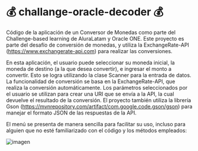# 💰 challange-oracle-decoder 💰


Código de la aplicación de un Conversor de Monedas como parte del Challenge-based learning de AluraLatam y Oracle ONE. 
Este proyecto es parte del desafío de conversión de monedas, y utiliza la ExchangeRate-API (https://www.exchangerate-api.com) para realizar las conversiones.

En esta aplicación, el usuario puede seleccionar su moneda inicial, la moneda de destino (a la que desea convertir), e ingresar el monto a convertir. Esto se logra utilizando la clase Scanner para la entrada de datos.
La funcionalidad de conversión se basa en la ExchangeRate-API, que realiza la conversión automáticamente. Los parámetros seleccionados por el usuario se utilizan para crear una URI que se envía a la API, la cual devuelve el resultado de la conversión.
El proyecto también utiliza la librería Gson (https://mvnrepository.com/artifact/com.google.code.gson/gson) para manejar el formato JSON de las respuestas de la API.

El menú se presenta de manera sencilla para facilitar su uso, incluso para alguien que no esté familiarizado con el código y los métodos empleados:

![imagen](https://github.com/user-attachments/assets/93eac426-6c58-4d53-a109-5650c0ca0142)
